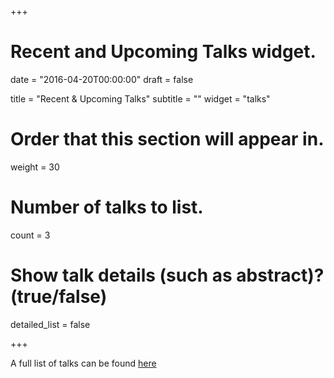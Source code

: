 +++
# Recent and Upcoming Talks widget.

date = "2016-04-20T00:00:00"
draft = false

title = "Recent & Upcoming Talks"
subtitle = ""
widget = "talks"

# Order that this section will appear in.
weight = 30

# Number of talks to list.
count = 3

# Show talk details (such as abstract)? (true/false)
detailed_list = false

+++

A full list of talks can be found [here](alltalks/)